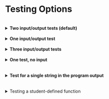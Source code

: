 # Testing Options

<br>
<details>
  <summary><b>Two input/output tests (default)</b></summary>

> This test will execute your student's program twice. You supply the input and expected output for each execution. It captures the program output in it's entirety.
    
<br>

Update [lines 31-35](/tests/test_exercise.py#L31) of test_exercise.py

- The inputs should be a list of strings.
    - Exclude any input() function prompts.
    - Exclude newline characters (```\n```).
    
- The outputs should be a list of strings.
    - Each string in the list should correspond to a complete line of output on the console.
    - Exclude any ```input()``` function prompts (only include ```print()``` function output)
    - Exclude newline characters and blank lines (```\n```).
    
- Finished Example:
  ```Python
  31 inp_1 = ['1']
  32 out_1 = ['1 plus 1 is 2', '1 plus 2 is 3', '1 plus 3 is 4']
  33 
  34 inp_2 = ['2']
  35 out_2 = ['2 plus 1 is 3', '2 plus 2 is 4', '2 plus 3 is 5']
  ```
</details>

<br>
<details>
  <summary><b>One input/output test</b></summary>

> This test will execute your student's program once. You supply the input and expected output. It captures the program output in it's entirety. You'll need to remove the second input/output pair in the file by following the directions below:

<br>

- Assign the value of the program input to the variable ```inp_1``` on [line 31]() of test_exercise.py
  - It should be a list of string(s) 
  - Exclude any input() function prompts.
  - Exclude newline characters (```\n```).
    
- Assign the value to the expected program output to the variable ```out_1``` on line 32
  - It should be a list of string(s) 
  - Each string in the list should correspond to a complete line of output on the console.
  - Exclude any ```input()``` function prompts (only include ```print()``` function output)
  - Exclude newline characters and blank lines (\n).

- Delete lines 34-36: ```inp_2``` and ```out_2```
  
- At (now) line 35, delete ```, (inp_2, out_2)``` from the decorator.
  
- Finished Example:
  ```Python
  31 inp_1 = ['1']
  32 out_1 = ['1 plus 1 is 2', '1 plus 2 is 3', '1 plus 3 is 4']
  33   
  34 # run the test function for each input/output pair
  35 @pytest.mark.parametrize("test_input, expected", [(inp_1, out_1)])
  ```

</details>

<br>
<details>
  <summary><b>Three input/output tests</b></summary>

> This test will execute your student's program three times. You supply the input and expected output for each execution. It captures the program output in it's entirety. You'll need to add a third input/output pair in the file by following the directions below:
    
<br>

- Move the code on [line 37](./tests/test_exercise.py) down two lines to line 40

- Insert ```inp_3 = []``` on line 37, and ```out_3 = []``` on line 38

- Assign the value of the program inputs to ```inp_1```, ```inp_2```, and ```inp_3```:
  - They should be a lists of string(s) 
  - Exclude any input() function prompts.
  - Exclude newline characters (```\n```).
    
- Assign the value to the expected program output to ```out_1```, ```out_2```, ```out_3```:
  - They should be a lists of string(s) 
  - Each string in the list should correspond to a complete line of output on the console.
  - Exclude any ```input()``` function prompts (only include ```print()``` function output)
  - Exclude newline characters and blank lines (\n).
  
- At (now) line 40, add ```, (inp_3, out_3)``` to the decorator.
  
- Finished Example:
  ```Python
  31 inp_1 = ['1']
  32 out_1 = ['1 plus 1 is 2', '1 plus 2 is 3', '1 plus 3 is 4']
  33 
  34 inp_2 = ['2']
  35 out_2 = ['2 plus 1 is 3', '2 plus 2 is 4', '2 plus 3 is 5']
  36
  37 inp_3 = ['3']
  38 out_3 = ['3 plus 1 is 4', '3 plus 2 is 5', '3 plus 3 is 6']
  39
  40 # run the test function for each input/output pair
  41 @pytest.mark.parametrize("test_input, expected", [(inp_1, out_1), (inp_2, out_2), (inp_3, out_3)])
  ```

</details>

<br>
<details>
  <summary><b>One test, no input</b></summary>

> This test will execute your student's program once. You supply the expected output. It captures the program output in it's entirety. You'll need to remove the second input/output pair in the file by following the directions below:
    
<br>

- Leave the value of ```inp_1``` on [line 31](./tests/test_exercise.py) as an empty string
    
- Assign the value to the expected program output to ```out_1``` on line 32
  - It should be a list of string(s) 
  - Each string in the list should correspond to a complete line of output on the console.
  - Exclude any ```input()``` function prompts (only include ```print()``` function output)
  - Exclude newline characters and blank lines (\n).

- Delete lines 34-36: ```inp_2``` and ```inp_3```
  
- At (now) line 35, delete ```, (inp_2, out_2)``` from the decorator.
  
- Finished Example:
  ```Python
  31 inp_1 = []
  32 out_1 = ['hello']
  33   
  34 # run the test function for each input/output pair
  35 @pytest.mark.parametrize("test_input, expected", [(inp_1, out_1)])
  ```

</details>

<br>
<br>
<details>
  <summary><b>Test for a single string in the program output</b></summary>

> This test will execute your student's program twice. You supply the input and the test string. The test captures the program output in it's entirety. Then it tests if the given string is in the program output.
    
<br>

- Assign the program inputs to ```inp_1``` and ```inp_2```:
  - They should be lists of string(s) 
  - Exclude any input() function prompts.
  - Exclude newline characters (```\n```).
    
- Assign the test strings to ```out_1``` and ```out_2```
    - They should each be a single string enclosed in quotes.
    
- Delete lines 50 - 54. This code reformats the captured program output, we don't need it.

- change the assert statement to ```assert expected in out```
    
- Finished Example:
  ```Python
  31 inp_1 = ['1', '1']
  32 out_1 = '2'
  33
  34 inp_1 = ['2', '3']
  35 out_1 = '5'
  ..
  ..
  48 out, err = capsys.readouterr()
  49
  50 # Test if the expected output was in the actual output:
  51 assert expected in out
  ```
  <br>
</details>

<br>
<br>
<details>
  <summary>Testing a student-defined function</summary>

> If your student's program doesn't accept any user input, you should choose this option.
    
<br>

blah

</details>
